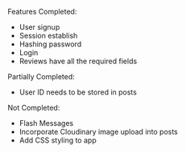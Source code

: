 Features Completed:

- User signup
- Session establish
- Hashing password
- Login
- Reviews have all the required fields

Partially Completed:

- User ID needs to be stored in posts

Not Completed:

- Flash Messages
- Incorporate Cloudinary image upload into posts
- Add CSS styling to app
